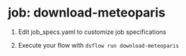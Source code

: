 # job: download-meteoparis

1) Edit job_specs.yaml to customize job specifications

2) Execute your flow with `dsflow run download-meteoparis`